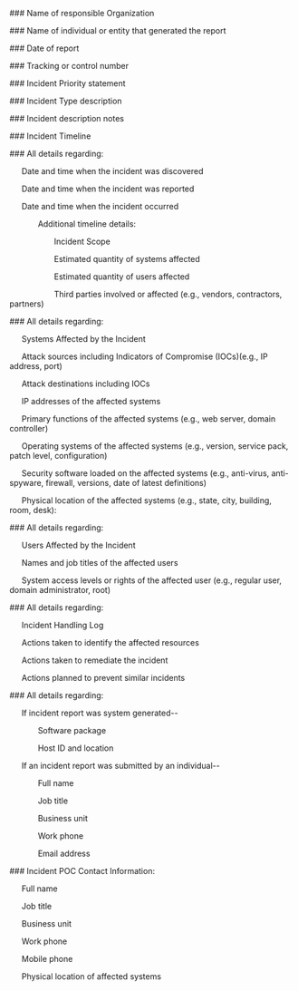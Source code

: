 ﻿\### Name of responsible Organization

\### Name of individual or entity that generated the report

\### Date of report

\### Tracking or control number

\### Incident Priority statement

\### Incident Type description

\### Incident description notes

\### Incident Timeline

\### All details regarding:

`	`Date and time when the incident was discovered

`	`Date and time when the incident was reported

`	`Date and time when the incident occurred

`		`Additional timeline details:

`			`Incident Scope

`			`Estimated quantity of systems affected

`			`Estimated quantity of users affected

`			`Third parties involved or affected (e.g., vendors, contractors, partners)

\### All details regarding:

`	`Systems Affected by the Incident

`	`Attack sources including Indicators of Compromise (IOCs)(e.g., IP address, port)

`	`Attack destinations including IOCs

`	`IP addresses of the affected systems

`	`Primary functions of the affected systems (e.g., web server, domain controller)

`	`Operating systems of the affected systems (e.g., version, service pack, patch 	level, configuration)

`	`Security software loaded on the affected systems (e.g., anti-virus, anti-spyware, 	firewall, versions, date of latest definitions)

`	`Physical location of the affected systems (e.g., state, city, building, room, 	desk):

\### All details regarding:

`	`Users Affected by the Incident

`	`Names and job titles of the affected users

`	`System access levels or rights of the affected user (e.g., regular user, domain administrator, root)

\### All details regarding:

`	`Incident Handling Log

`	`Actions taken to identify the affected resources

`	`Actions taken to remediate the incident

`	`Actions planned to prevent similar incidents

\### All details regarding:

`	`If incident report was system generated--

`		`Software package

`		`Host ID and location

`	`If an incident report was submitted by an individual--

`		`Full name

`		`Job title

`		`Business unit

`		`Work phone

`		`Email address

\### Incident POC Contact Information:

`	`Full name

`	`Job title

`	`Business unit

`	`Work phone

`	`Mobile phone

`	`Physical location of affected systems
